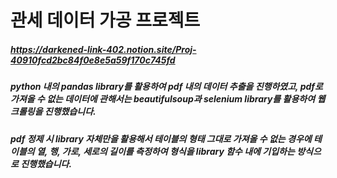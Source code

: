 # 관세 데이터 가공 프로젝트
##### https://darkened-link-402.notion.site/Proj-40910fcd2bc84f0e8e5a59f170c745fd
##### python 내의 pandas library를 활용하여 pdf 내의 데이터 추출을 진행하였고, pdf로 가져올 수 없는 데이터에 관해서는 beautifulsoup과 selenium library를 활용하여 웹크롤링을 진행했습니다.
##### pdf 정제 시 library 자체만을 활용해서 테이블의 형태 그대로 가져올 수 없는 경우에 테이블의 열, 행, 가로, 세로의 길이를 측정하여 형식을 library 함수 내에 기입하는 방식으로 진행했습니다.